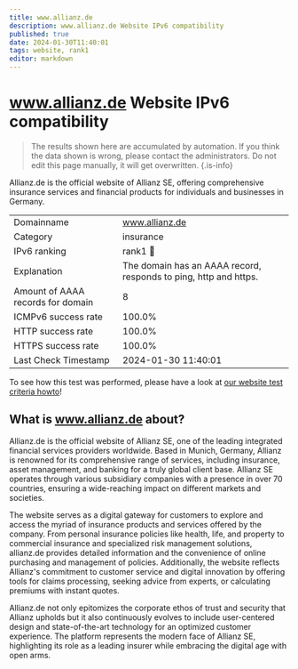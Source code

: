 ```yaml
---
title: www.allianz.de
description: www.allianz.de Website IPv6 compatibility
published: true
date: 2024-01-30T11:40:01
tags: website, rank1
editor: markdown
---
```


# www.allianz.de Website IPv6 compatibility

> The results shown here are accumulated by automation. If you think the data shown is wrong, please contact the administrators. 
> Do not edit this page manually, it will get overwritten.
{.is-info}

Allianz.de is the official website of Allianz SE, offering comprehensive insurance services and financial products for individuals and businesses in Germany.


|   |   |
| - | - |
| Domainname | www.allianz.de
| Category | insurance |
| IPv6 ranking | rank1 :1st_place_medal: |
| Explanation | The domain has an AAAA record, responds to ping, http and https. |
| Amount of AAAA records for domain | 8 |
| ICMPv6 success rate | 100.0%|
| HTTP success rate | 100.0% |
| HTTPS success rate | 100.0% |
| Last Check Timestamp | 2024-01-30 11:40:01 |

To see how this test was performed, please have a look at [our website test criteria howto](/howto/testcriteria/website)!


## What is www.allianz.de about?
Allianz.de is the official website of Allianz SE, one of the leading integrated financial services providers worldwide. Based in Munich, Germany, Allianz is renowned for its comprehensive range of services, including insurance, asset management, and banking for a truly global client base. Allianz SE operates through various subsidiary companies with a presence in over 70 countries, ensuring a wide-reaching impact on different markets and societies.

The website serves as a digital gateway for customers to explore and access the myriad of insurance products and services offered by the company. From personal insurance policies like health, life, and property to commercial insurance and specialized risk management solutions, allianz.de provides detailed information and the convenience of online purchasing and management of policies. Additionally, the website reflects Allianz's commitment to customer service and digital innovation by offering tools for claims processing, seeking advice from experts, or calculating premiums with instant quotes.

Allianz.de not only epitomizes the corporate ethos of trust and security that Allianz upholds but it also continuously evolves to include user-centered design and state-of-the-art technology for an optimized customer experience. The platform represents the modern face of Allianz SE, highlighting its role as a leading insurer while embracing the digital age with open arms.

